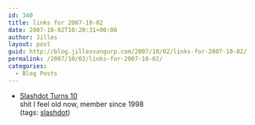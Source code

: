 ```yaml
---
id: 340
title: links for 2007-10-02
date: 2007-10-02T10:20:31+00:00
author: Jilles
layout: post
guid: http://blog.jillesvangurp.com/2007/10/02/links-for-2007-10-02/
permalink: /2007/10/02/links-for-2007-10-02/
categories:
  - Blog Posts
---
```

<ul class="delicious">
	<li>
		<div class="delicious-link"><a href="http://meta.slashdot.org/article.pl?sid=07/10/01/1357243">Slashdot Turns 10</a></div>
		<div class="delicious-extended">shit I feel old now, member since 1998</div>
		<div class="delicious-tags">(tags: <a href="http://del.icio.us/jillesvangurp/slashdot">slashdot</a>)</div>
	</li>
</ul>
